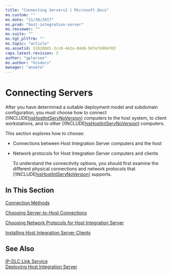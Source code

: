 ```yaml
---
title: "Connecting Servers2 | Microsoft Docs"
ms.custom: ""
ms.date: "11/30/2017"
ms.prod: "host-integration-server"
ms.reviewer: ""
ms.suite: ""
ms.tgt_pltfrm: ""
ms.topic: "article"
ms.assetid: 51818b01-3cc0-442a-84d8-9d7ef4904703
caps.latest.revision: 3
author: "gplarsen"
ms.author: "hisdocs"
manager: "anneta"
---
```

# Connecting Servers
After you have determined a suitable deployment model and subdomain configuration, you must choose how to connect [!INCLUDE[hisHostIntServNoVersion](../includes/hishostintservnoversion-md.md)] computers to the host system, to client workstations, and to other [!INCLUDE[hisHostIntServNoVersion](../includes/hishostintservnoversion-md.md)] computers.  
  
 This section explores how to choose:  
  
- Connections between Host Integration Server computers and the host  
  
- Network protocols for Host Integration Server computers and clients  
  
  To understand the connectivity options, you should first examine the different physical connections and network protocols that [!INCLUDE[hisHostIntServNoVersion](../includes/hishostintservnoversion-md.md)] supports.  
  
## In This Section  
 [Connection Methods](../core/connection-methods2.md)  
  
 [Choosing Server-to-Host Connections](../core/choosing-server-to-host-connections1.md)  
  
 [Choosing Network Protocols for Host Integration Server](../core/choosing-network-protocols-for-host-integration-server1.md)  
  
 [Installing Host Integration Server Clients](../core/installing-host-integration-server-clients2.md)  
  
## See Also  
 [IP-DLC Link Service](./ip-dlc-link-service2.md)   
 [Deploying Host Integration Server](../core/deploying-host-integration-server2.md)